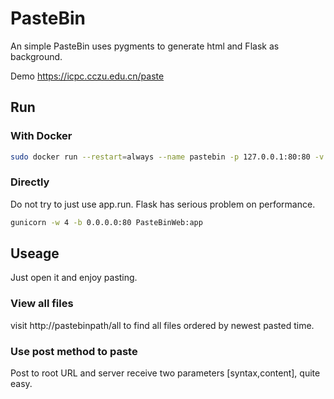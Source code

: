 # PasteBin

An simple PasteBin uses pygments to generate html and Flask as background.

Demo https://icpc.cczu.edu.cn/paste

## Run

### With Docker

```sh
sudo docker run --restart=always --name pastebin -p 127.0.0.1:80:80 -v /var/pastebin:/pastebin/data weicheng97/pastebin:2.0
```

### Directly

Do not try to just use app.run. Flask has serious problem on performance.

```sh
gunicorn -w 4 -b 0.0.0.0:80 PasteBinWeb:app
```

## Useage

Just open it and enjoy pasting.

### View all files

visit http://pastebinpath/all to find all files ordered by newest pasted time.

### Use post method to paste

Post to root URL and server receive two parameters [syntax,content], quite easy.
